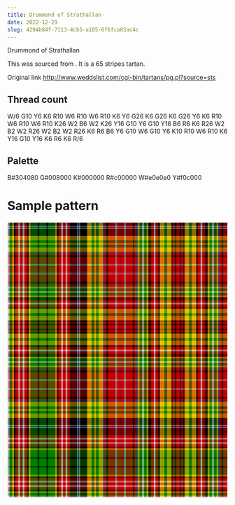 ```yaml
---
title: Drummond of Strathallan
date: 2022-12-29
slug: 4294b84f-7113-4cb5-a105-6f6fca85ac4c
---
```

Drummond of Strathallan

This was sourced from <no value>.  It is a 65 stripes tartan.

Original link http://www.weddslist.com/cgi-bin/tartans/pg.pl?source=sts

## Thread count
W/6 G10 Y6 K6 R10 W6 R10 W6 R10 K6 Y6 G26 K6 G26 K6 G26 Y6 K6 R10 W6 R10 W6 R10 K26 W2 B6 W2 K26 Y16 G10 Y6 G10 Y16 B6 R6 K6 R26 W2 B2 W2 R26 W2 B2 W2 R26 K6 R6 B6 Y6 G10 W6 G10 Y6 K10 R10 W6 R10 K6 Y16 G10 Y16 K6 R6 K6 R/6

## Palette
B#304080 G#008000 K#000000 R#c00000 W#e0e0e0 Y#f0c000

# Sample pattern

![Tartan detail](tartan.png "W/6 G10 Y6 K6 R10 W6 R10 W6 R10 K6 Y6 G26 K6 G26 K6 G26 Y6 K6 R10 W6 R10 W6 R10 K26 W2 B6 W2 K26 Y16 G10 Y6 G10 Y16 B6 R6 K6 R26 W2 B2 W2 R26 W2 B2 W2 R26 K6 R6 B6 Y6 G10 W6 G10 Y6 K10 R10 W6 R10 K6 Y16 G10 Y16 K6 R6 K6 R/6 tartan")
